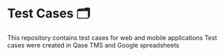 # Test Cases 🗂

This repository contains test cases for web and mobile applications
Test cases were created in Qase TMS and Google spreadsheets